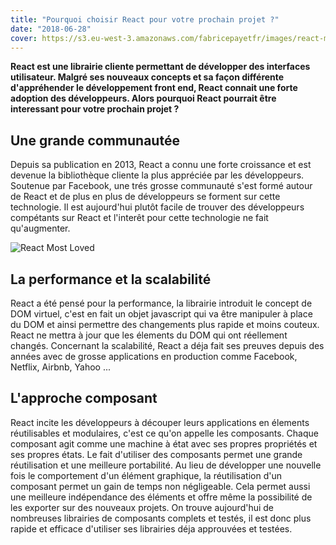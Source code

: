```yaml
---
title: "Pourquoi choisir React pour votre prochain projet ?"
date: "2018-06-28"
cover: https://s3.eu-west-3.amazonaws.com/fabricepayetfr/images/react-most-loved.png
---
```


**React est une librairie cliente permettant de développer des interfaces utilisateur. Malgré ses nouveaux concepts et sa façon différente d'appréhender le développement front end, React connait une forte adoption des développeurs. Alors pourquoi React pourrait être interessant pour votre prochain projet ?**

## Une grande communautée

Depuis sa publication en 2013, React a connu une forte croissance et est devenue la bibliothèque cliente la plus appréciée par les développeurs. Soutenue par Facebook, une trés grosse communauté s'est formé autour de React et de plus en plus de développeurs se forment sur cette technologie. Il est aujourd'hui plutôt facile de trouver des développeurs compétants sur React et l'interêt pour cette technologie ne fait qu'augmenter.

![React Most Loved](https://s3.eu-west-3.amazonaws.com/fabricepayetfr/images/react-most-loved.png)

## La performance et la scalabilité

React a été pensé pour la performance, la librairie introduit le concept de DOM virtuel, c'est en fait un objet javascript qui va être manipuler à place du DOM et ainsi permettre des changements plus rapide et moins couteux. React ne mettra à jour que les élements du DOM qui ont réellement changés.
Concernant la scalabilité, React a déja fait ses preuves depuis des années avec de grosse applications en production comme Facebook, Netflix, Airbnb, Yahoo ...

## L'approche composant
React incite les développeurs à découper leurs applications en élements réutilisables et modulaires, c'est ce qu'on appelle les composants. Chaque composant agit comme une machine à état avec ses propres propriétés et ses propres états. Le fait d'utiliser des composants permet une grande réutilisation et une meilleure portabilité. Au lieu de développer une nouvelle fois le comportement d'un élément graphique, la réutilisation d'un composant permet un gain de temps non négligeable. Cela permet aussi une meilleure indépendance des éléments et offre même la possibilité de les exporter sur des nouveaux projets. On trouve aujourd'hui de nombreuses librairies de composants complets et testés, il est donc plus rapide et efficace d'utiliser ses librairies déja approuvées et testées.

